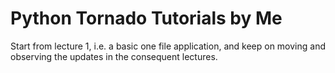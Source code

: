 # Python Tornado Tutorials by Me

Start from lecture 1, i.e. a basic one file application, and keep on moving and observing the updates in the consequent lectures.
